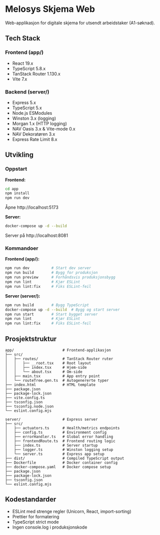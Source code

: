 # Melosys Skjema Web

Web-applikasjon for digitale skjema for utsendt arbeidstaker (A1-søknad).

## Tech Stack

### Frontend (app/)
- React 19.x
- TypeScript 5.8.x
- TanStack Router 1.130.x
- Vite 7.x

### Backend (server/)
- Express 5.x
- TypeScript 5.x
- Node.js ESModules
- Winston 3.x (logging)
- Morgan 1.x (HTTP logging)
- NAV Oasis 3.x & Vite-mode 0.x
- NAV Dekoratøren 3.x
- Express Rate Limit 8.x

## Utvikling

### Oppstart

**Frontend:**
```bash
cd app
npm install
npm run dev
```
Åpne http://localhost:5173

**Server:**
```bash
docker-compose up -d --build
```
Server på http://localhost:8081

### Kommandoer

**Frontend (app/):**
```bash
npm run dev          # Start dev server
npm run build        # Bygg for produksjon
npm run preview      # Forhåndsvis produksjonsbygg
npm run lint         # Kjør ESLint
npm run lint:fix     # Fiks ESLint-feil
```

**Server (server/):**
```bash
npm run build        # Bygg TypeScript
docker-compose up -d --build  # Bygg og start server
npm run start        # Start bygget server
npm run lint         # Kjør ESLint
npm run lint:fix     # Fiks ESLint-feil
```

## Prosjektstruktur

```
app/                      # Frontend-applikasjon
├── src/
│   ├── routes/           # TanStack Router ruter
│   │   ├── __root.tsx    # Root layout
│   │   ├── index.tsx     # Hjem-side
│   │   └── about.tsx     # Om-side
│   ├── main.tsx          # App entry point
│   └── routeTree.gen.ts  # Autogenererte typer
├── index.html            # HTML template
├── package.json
├── package-lock.json
├── vite.config.ts
├── tsconfig.json
├── tsconfig.node.json
└── eslint.config.mjs

server/                   # Express server
├── src/
│   ├── actuators.ts      # Health/metrics endpoints
│   ├── config.ts         # Environment config
│   ├── errorHandler.ts   # Global error handling
│   ├── frontendRoute.ts  # Frontend routing logic
│   ├── index.ts          # Server startup
│   ├── logger.ts         # Winston logging setup
│   └── server.ts         # Express app setup
├── dist/                 # Compiled TypeScript output
├── Dockerfile            # Docker container config
├── docker-compose.yaml   # Docker compose setup
├── package.json
├── package-lock.json
├── tsconfig.json
└── eslint.config.mjs
```

## Kodestandarder

- ESLint med strenge regler (Unicorn, React, import-sorting)
- Prettier for formatering
- TypeScript strict mode
- Ingen console.log i produksjonskode